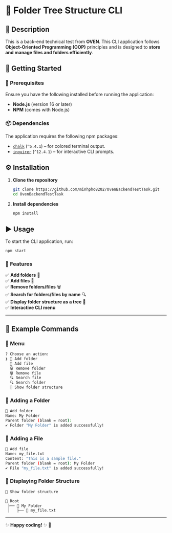 # 📂 Folder Tree Structure CLI

## 📝 Description
This is a back-end technical test from **OVEN**. This CLI application follows **Object-Oriented Programming (OOP)** principles and is designed to **store and manage files and folders efficiently**.

## 🚀 Getting Started

### 📌 Prerequisites
Ensure you have the following installed before running the application:
- **Node.js** (version 16 or later)
- **NPM** (comes with Node.js)

### 📦 Dependencies
The application requires the following npm packages:
- [`chalk`](https://www.npmjs.com/package/chalk) (`^5.4.1`) – for colored terminal output.
- [`inquirer`](https://www.npmjs.com/package/inquirer) (`^12.4.1`) – for interactive CLI prompts.

## ⚙ Installation

1. **Clone the repository**  
   ```sh
   git clone https://github.com/minhpho8202/OvenBackendTestTask.git
   cd OvenBackendTestTask
   ```
2. **Install dependencies**  
   ```sh
   npm install
   ```

## ▶ Usage
To start the CLI application, run:
```sh
npm start
```

### 🎯 Features
✅ **Add folders** 📂  
✅ **Add files** 📄  
✅ **Remove folders/files** 🗑  
✅ **Search for folders/files by name** 🔍  
✅ **Display folder structure as a tree** 📜  
✅ **Interactive CLI menu**  

---

## 📖 Example Commands

### 📌 Menu
```sh
? Choose an action:
❯ 📂 Add folder  
  📄 Add file  
  🗑 Remove folder  
  🗑 Remove file  
  🔍 Search file  
  🔍 Search folder  
  📜 Show folder structure  
```

### 📂 Adding a Folder
```sh
📂 Add folder  
Name: My Folder  
Parent folder (blank = root):  
✔ Folder "My Folder" is added successfully!  
```

### 📄 Adding a File
```sh
📄 Add file  
Name: my_file.txt  
Content: "This is a sample file."  
Parent folder (blank = root): My Folder  
✔ File "my_file.txt" is added successfully!  
```

### 📜 Displaying Folder Structure
```sh
📜 Show folder structure  

📂 Root  
 ├── 📂 My Folder  
 │   ├── 📄 my_file.txt  
```

---

✨ **Happy coding!** ✨ 🚀